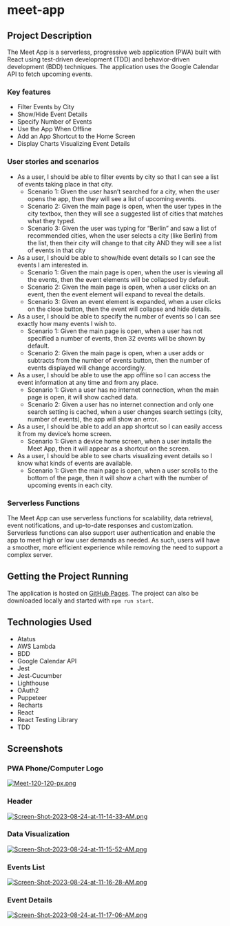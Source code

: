 # meet-app

## Project Description
The Meet App is a serverless, progressive web application (PWA) built with React using test-driven development (TDD) and behavior-driven development (BDD) techniques. The application uses the Google Calendar API to fetch upcoming events.

### Key features
* Filter Events by City
* Show/Hide Event Details
* Specify Number of Events
* Use the App When Offline
* Add an App Shortcut to the Home Screen
* Display Charts Visualizing Event Details

### User stories and scenarios
* As a user, I should be able to filter events by city so that I can see a list of events taking place in that city.
  * Scenario 1: Given the user hasn’t searched for a city, when the user opens the app, then they will see a list of upcoming events.
  * Scenario 2: Given the main page is open, when the user types in the city textbox, then they will see a suggested list of cities that matches what they typed.
  * Scenario 3: Given the user was typing for “Berlin” and saw a list of recommended cities, when the user selects a city (like Berlin) from the list, then their city will change to that city AND they will see a list of events in that city  
* As a user, I should be able to show/hide event details so I can see the events I am interested in.
  * Scenario 1: Given the main page is open, when the user is viewing all the events, then the event elements will be collapsed by default.
  * Scenario 2: Given the main page is open, when a user clicks on an event, then the event element will expand to reveal the details.
  * Scenario 3: Given an event element is expanded, when a user clicks on the close button, then the event will collapse and hide details.
* As a user, I should be able to specify the number of events so I can see exactly how many events I wish to.
  * Scenario 1: Given the main page is open, when a user has not specified a number of events, then 32 events will be shown by default.
  * Scenario 2: Given the main page is open, when a user adds or subtracts from the number of events button, then the number of events displayed will change accordingly. 
* As a user, I should be able to use the app offline so I can access the event information at any time and from any place.
  * Scenario 1: Given a user has no internet connection, when the main page is open, it will show cached data.
  * Scenario 2: Given a user has no internet connection and only one search setting is cached, when a user changes search settings (city, number of events), the app will show an error.
* As a user, I should be able to add an app shortcut so I can easily access it from my device’s home screen.
  * Scenario 1: Given a device home screen, when a user installs the Meet App, then it will appear as a shortcut on the screen.
* As a user, I should be able to see charts visualizing event details so I know what kinds of events are available.
  * Scenario 1: Given the main page is open, when a user scrolls to the bottom of the page, then it will show a chart with the number of upcoming events in each city.

### Serverless Functions
The Meet App can use serverless functions for scalability, data retrieval, event notifications, and up-to-date responses and customization. Serverless functions can also support user authentication and enable the app to meet high or low user demands as needed. As such, users will have a smoother, more efficient experience while removing the need to support a complex server.

## Getting the Project Running

The application is hosted on [GitHub Pages](https://kayleebowers.github.io/meet-app/). The project can also be downloaded locally and started with `npm run start`.

## Technologies Used
* Atatus
* AWS Lambda
* BDD
* Google Calendar API
* Jest
* Jest-Cucumber
* Lighthouse
* OAuth2
* Puppeteer
* Recharts
* React
* React Testing Library
* TDD

## Screenshots

### PWA Phone/Computer Logo
[![Meet-120-120-px.png](https://i.postimg.cc/QtLtbJh8/Meet-120-120-px.png)](https://postimg.cc/f3KDWXVp)

### Header
[![Screen-Shot-2023-08-24-at-11-14-33-AM.png](https://i.postimg.cc/bYxGmWZK/Screen-Shot-2023-08-24-at-11-14-33-AM.png)](https://postimg.cc/HjLsxS42)

### Data Visualization
[![Screen-Shot-2023-08-24-at-11-15-52-AM.png](https://i.postimg.cc/YSF2hLgJ/Screen-Shot-2023-08-24-at-11-15-52-AM.png)](https://postimg.cc/gwYb7JgD)

### Events List
[![Screen-Shot-2023-08-24-at-11-16-28-AM.png](https://i.postimg.cc/X7vV9zdK/Screen-Shot-2023-08-24-at-11-16-28-AM.png)](https://postimg.cc/kDk3mwjD)

### Event Details
[![Screen-Shot-2023-08-24-at-11-17-06-AM.png](https://i.postimg.cc/mr7RbfW4/Screen-Shot-2023-08-24-at-11-17-06-AM.png)](https://postimg.cc/xkjBRZdp)
